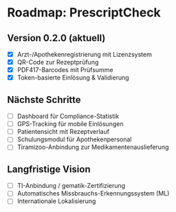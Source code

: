 # Roadmap: PrescriptCheck

## Version 0.2.0 (aktuell)
- [x] Arzt-/Apothekenregistrierung mit Lizenzsystem
- [x] QR-Code zur Rezeptprüfung
- [x] PDF417-Barcodes mit Prüfsumme
- [x] Token-basierte Einlösung & Validierung

## Nächste Schritte
- [ ] Dashboard für Compliance-Statistik
- [ ] GPS-Tracking für mobile Einlösungen
- [ ] Patientensicht mit Rezeptverlauf
- [ ] Schulungsmodul für Apothekenpersonal
- [ ] Tiramizoo-Anbindung zur Medikamentenauslieferung

## Langfristige Vision
- [ ] TI-Anbindung / gematik-Zertifizierung
- [ ] Automatisches Missbrauchs-Erkennungssystem (ML)
- [ ] Internationale Lokalisierung
